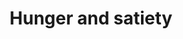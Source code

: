 ---
annotations:
- id: CL:0000584
  parent: native cell
  type: Cell Type Ontology
  value: enterocyte
- id: CL:0000136
  parent: native cell
  type: Cell Type Ontology
  value: fat cell
- id: PW:0000539
  parent: regulatory pathway
  type: Pathway Ontology
  value: ghrelin system pathway
- id: CL:1000222
  parent: animal cell
  type: Cell Type Ontology
  value: stomach neuroendocrine cell
- id: CL:0002279
  parent: native cell
  type: Cell Type Ontology
  value: type L enteroendocrine cell
- id: CL:0000540
  parent: animal cell
  type: Cell Type Ontology
  value: neuron
- id: PW:0000003
  parent: signaling pathway
  type: Pathway Ontology
  value: signaling pathway
- id: PW:0000365
  parent: regulatory pathway
  type: Pathway Ontology
  value: melanocortin system pathway
- id: CL:0005018
  parent: native cell
  type: Cell Type Ontology
  value: ghrelin secreting cell
authors:
- Eweitz
citedin: ''
communities: []
description: Effect of gut hormones on brain signaling that controls food intake.  Based
  on Figure 1 in https://www.ncbi.nlm.nih.gov/pmc/articles/PMC9959457/.
last-edited: 2025-10-31
ndex: null
organisms:
- Homo sapiens
redirect_from:
- /index.php/Pathway:WP5445
- /instance/WP5445
- /instance/WP5445_r140918
revision: r140918
schema-jsonld:
- '@context': https://schema.org/
  '@id': https://wikipathways.github.io/pathways/WP5445.html
  '@type': Dataset
  creator:
    '@type': Organization
    name: WikiPathways
  description: Effect of gut hormones on brain signaling that controls food intake.  Based
    on Figure 1 in https://www.ncbi.nlm.nih.gov/pmc/articles/PMC9959457/.
  keywords:
  - AGRP
  - GCG
  - GHRL
  - GLP-1
  - Ghrelin
  - LEP
  - Leptin
  - MC4R
  - NPY
  - POMC
  - PYY
  license: CC0
  name: Hunger and satiety
seo: CreativeWork
title: Hunger and satiety
wpid: WP5445
---
